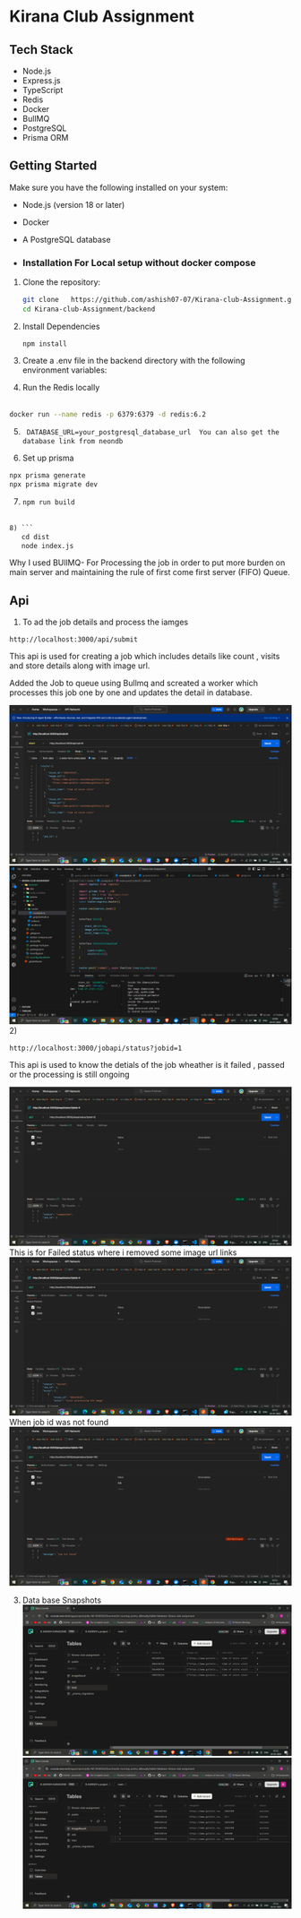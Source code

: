 # Kirana Club Assignment


## Tech Stack
- Node.js
- Express.js
- TypeScript
- Redis
- Docker
- BullMQ
- PostgreSQL
- Prisma ORM


## Getting Started

Make sure you have the following installed on your system:
- Node.js (version 18 or later)
- Docker 
- A PostgreSQL database

- ### Installation For Local setup without docker compose

1. Clone the repository:
   ```bash
   git clone   https://github.com/ashish07-07/Kirana-club-Assignment.git
   cd Kirana-club-Assignment/backend
2) Install Dependencies
   ```
   npm install
3) Create a .env file in the backend directory with the following environment variables:

4) Run the Redis locally
```bash

docker run --name redis -p 6379:6379 -d redis:6.2
```

5) ```
    DATABASE_URL=your_postgresql_database_url  You can also get the database link from neondb
6) Set up prisma
```bash
npx prisma generate
npx prisma migrate dev
```
7) ```
   npm run build
```

8) ```
   cd dist
   node index.js
```

Why I used BUllMQ- For Processing the job in order to put more burden on main server and maintaining the rule of first come first server (FIFO) Queue.

## Api 
1) To ad the job details and process the iamges 
```
http://localhost:3000/api/submit
```

This api is used for creating a job which includes details like count , visits and store details along with image url.

Added the Job to queue using Bullmq and screated a worker which processes this job one by one and updates the detail in database.



![My Image](public/1.png)
 ![My Image](public/2.png)
2)


```
http://localhost:3000/jobapi/status?jobid=1
```
This api is used to know the detials of the job wheather is it failed , passed or the processing is still ongoing

 ![My Image](public/3.png)
 This is for Failed status where i removed some image url links 
  ![My Image](public/4.png)
  When job id was not found
   ![My Image](public/5.png)





3) Data base Snapshots
![My Image](public/6.png)
![My Image](public/7.png)





   
   
   
 
   
